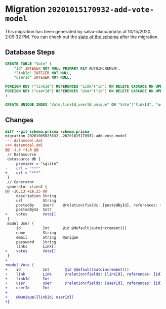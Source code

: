 # Migration `20201015170932-add-vote-model`

This migration has been generated by salva-olacua\n\n\n at 10/15/2020, 2:09:32 PM.
You can check out the [state of the schema](./schema.prisma) after the migration.

## Database Steps

```sql
CREATE TABLE "Vote" (
    "id" INTEGER NOT NULL PRIMARY KEY AUTOINCREMENT,
    "linkId" INTEGER NOT NULL,
    "userId" INTEGER NOT NULL,

FOREIGN KEY ("linkId") REFERENCES "Link"("id") ON DELETE CASCADE ON UPDATE CASCADE,
FOREIGN KEY ("userId") REFERENCES "User"("id") ON DELETE CASCADE ON UPDATE CASCADE
)

CREATE UNIQUE INDEX "Vote.linkId_userId_unique" ON "Vote"("linkId", "userId")
```

## Changes

```diff
diff --git schema.prisma schema.prisma
migration 20201005023832..20201015170932-add-vote-model
--- datamodel.dml
+++ datamodel.dml
@@ -1,8 +1,8 @@
 // Datasource
 datasource db {
     provider = "sqlite"
-    url = "***"
+    url = "***"
 }
 // Generator
 generator client {
@@ -16,13 +16,25 @@
     description String
     url         String
     postedBy    User?    @relation(fields: [postedById], references: [id])
     postedById  Int?
+    votes       Vote[]
 }
 model User {
     id          Int      @id @default(autoincrement())
     name        String
     email       String   @unique
     password    String
     links       Link[]
+    votes       Vote[]
 }
+
+model Vote {
+    id          Int       @id @default(autoincrement())
+    link        Link      @relation(fields: [linkId], references: [id])
+    linkId      Int
+    user        User      @relation(fields: [userId], references: [id])
+    userId      Int
+
+    @@unique([linkId, userId])
+}
```


